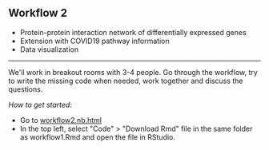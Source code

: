 ## Workflow 2

* Protein-protein interaction network of differentially expressed genes
* Extension with COVID19 pathway information
* Data visualization

----

We'll work in breakout rooms with 3-4 people. Go through the workflow, try to write the missing code when needed, work together and discuss the questions. 

*How to get started:*
- Go to [workflow2.nb.html](https://bigcat-covid19.github.io/ISMB2021-workshop/practical/workflows/workflow2.nb.html)
- In the top left, select "Code" > "Download Rmd" file in the same folder as workflow1.Rmd and open the file in RStudio.

